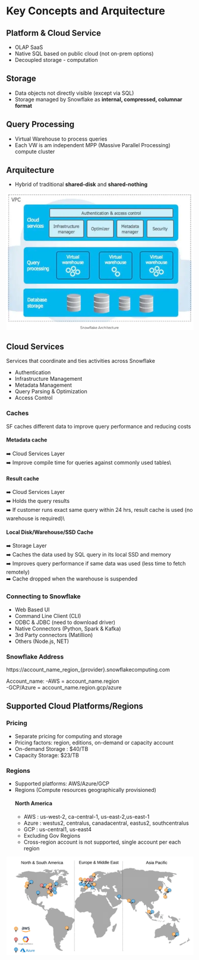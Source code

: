 # Key Concepts and Arquitecture

## Platform & Cloud Service

- OLAP SaaS
- Native SQL based on public cloud (not on-prem options)
- Decoupled storage - computation


## Storage

- Data objects not directly visible (except via SQL)
- Storage managed by Snowflake as **internal, compressed, columnar format**


## Query Processing

- Virtual Warehouse to process queries
- Each VW is am independent MPP (Massive Parallel Processing) compute cluster

## Arquitecture 

- Hybrid of traditional **shared-disk** and **shared-nothing**

![](/assets/snow_arqui.png)

## Cloud Services

Services that coordinate and ties activities across Snowflake

- Authentication
- Infrastructure Management
- Metadata Management
- Query Parsing & Optimization
- Access Control

### Caches

SF caches different data to improve query performance and reducing costs

#### Metadata cache

:arrow_right:   Cloud Services Layer\
:arrow_right:   Improve compile time for queries against commonly used tables\

#### Result cache

:arrow_right:   Cloud Services Layer\
:arrow_right: Holds the query results\
:arrow_right: If customer runs exact same query within 24 hrs, result cache is used (no warehouse is required)\

#### Local Disk/Warehouse/SSD Cache

:arrow_right:   Storage Layer\
:arrow_right: Caches the data used by SQL query in its local SSD and memory\
:arrow_right: Improves query performance if same data was used (less time to fetch remotely)\
:arrow_right: Cache dropped when the warehouse is suspended


### Connecting to Snowflake

- Web Based UI
- Command Line Client (CLI)
- ODBC & JDBC (need to download driver)
- Native Connectors (Python, Spark & Kafka)
- 3rd Party connectors (Matillion)
- Others (Node.js, NET)


### Snowflake Address

https://account_name_region_{provider}.snowflakecomputing.com

Account_name:
  -AWS       = account_name.region\
  -GCP/Azure = account_name.region.gcp/azure


## Supported Cloud Platforms/Regions

### Pricing

- Separate pricing for computing and storage
- Pricing factors: region, editions, on-demand or capacity account
- On-demand Storage : $40/TB
- Capacity Storage: $23/TB

### Regions

- Supported platforms: AWS/Azure/GCP
- Regions (Compute resources geographically provisioned)
  #### North America
  - AWS : us-west-2, ca-central-1, us-east-2,us-east-1
  - Azure : westus2, centralus, canadacentral, eastus2, southcentralus
  - GCP : us-central1, us-east4
  - Excluding Gov Regions
  - Cross-region account is not supported, single account per each region

![](/assets/clouds.png)



